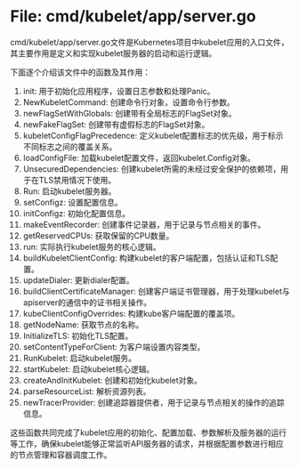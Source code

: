 # File: cmd/kubelet/app/server.go

cmd/kubelet/app/server.go文件是Kubernetes项目中kubelet应用的入口文件，其主要作用是定义和实现kubelet服务器的启动和运行逻辑。

下面逐个介绍该文件中的函数及其作用：

1. init: 用于初始化应用程序，设置日志参数和处理Panic。
2. NewKubeletCommand: 创建命令行对象，设置命令行参数。
3. newFlagSetWithGlobals: 创建带有全局标志的FlagSet对象。
4. newFakeFlagSet: 创建带有虚假标志的FlagSet对象。
5. kubeletConfigFlagPrecedence: 定义kubelet配置标志的优先级，用于标示不同标志之间的覆盖关系。
6. loadConfigFile: 加载kubelet配置文件，返回kubelet.Config对象。
7. UnsecuredDependencies: 创建kubelet所需的未经过安全保护的依赖项，用于在TLS禁用情况下使用。
8. Run: 启动kubelet服务器。
9. setConfigz: 设置配置信息。
10. initConfigz: 初始化配置信息。
11. makeEventRecorder: 创建事件记录器，用于记录与节点相关的事件。
12. getReservedCPUs: 获取保留的CPU数量。
13. run: 实际执行kubelet服务的核心逻辑。
14. buildKubeletClientConfig: 构建kubelet的客户端配置，包括认证和TLS配置。
15. updateDialer: 更新dialer配置。
16. buildClientCertificateManager: 创建客户端证书管理器，用于处理kubelet与apiserver的通信中的证书相关操作。
17. kubeClientConfigOverrides: 构建kube客户端配置的覆盖项。
18. getNodeName: 获取节点的名称。
19. InitializeTLS: 初始化TLS配置。
20. setContentTypeForClient: 为客户端设置内容类型。
21. RunKubelet: 启动kubelet服务。
22. startKubelet: 启动kubelet核心逻辑。
23. createAndInitKubelet: 创建和初始化kubelet对象。
24. parseResourceList: 解析资源列表。
25. newTracerProvider: 创建追踪器提供者，用于记录与节点相关的操作的追踪信息。

这些函数共同完成了kubelet应用的初始化、配置加载、参数解析及服务器的运行等工作，确保kubelet能够正常监听API服务器的请求，并根据配置参数进行相应的节点管理和容器调度工作。

